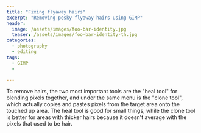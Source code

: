```yaml
---
title: "Fixing flyaway hairs"
excerpt: "Removing pesky flyaway hairs using GIMP"
header:
  image: /assets/images/foo-bar-identity.jpg
  teaser: /assets/images/foo-bar-identity-th.jpg
categories:
  - photography
  - editing
tags:
  - GIMP
  -

---
```


To remove hairs, the two most important tools are the "heal tool" for blending pixels together, and under the same menu is the "clone tool", which actually copies and pastes pixels from the target area onto the touched up area. The heal tool is good for small things, while the clone tool is better for areas with thicker hairs because it doesn't average with the pixels that used to be hair.
